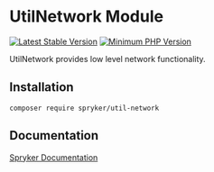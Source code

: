 # UtilNetwork Module
[![Latest Stable Version](https://poser.pugx.org/spryker/util-network/v/stable.svg)](https://packagist.org/packages/spryker/util-network)
[![Minimum PHP Version](https://img.shields.io/badge/php-%3E%3D%208.2-8892BF.svg)](https://php.net/)

UtilNetwork provides low level network functionality.

## Installation

```
composer require spryker/util-network
```

## Documentation

[Spryker Documentation](https://docs.spryker.com)
